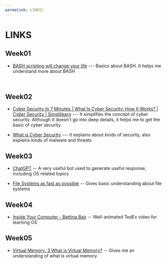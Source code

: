 ```yaml
---
permalink: LINKS/
---
```


# LINKS

## Week01
* [BASH scripting will change your life](https://youtu.be/7qd5sqazD7k?si=ozLJ9_Q97NKh90pe) ---
Basics about BASH. It helps me understand more about BASH
<br>


## Week02
* [Cyber Security In 7 Minutes | What Is Cyber Security: How It Works? | Cyber Security | Simplilearn](https://www.youtube.com/watch?v=inWWhr5tnEA) --- It simplifies the concept of cyber security. Although it doesn't go into deep details, it helps me to get the basic of cyber security

* [What is Cyber Security](https://www.kaspersky.com/resource-center/definitions/what-is-cyber-security) --- It explains about kinds of security, also explains kinds of malware and threats

## Week03
* [ChatGPT](https://chat.openai.com/) -- A very useful bot used to generate useful response, including OS related topics

* [File Systems as fast as possible](https://www.youtube.com/watch?v=BV0-EPUYuQc) -- Gives basic understanding about file systems

## Week04
* [Inside Your Computer - Bettina Bair](https://youtu.be/AkFi90lZmXA?si=6_Mn7kLYVAYtERpx) -- Well-animated TedEx video for learning OS

## Week05
* [Virtual Memory: 3 What is Virtual Memory?](https://youtu.be/qlH4-oHnBb8?si=ovbP2MVVbEcZIgwH) -- Gives me an understanding of what is virtual memory
